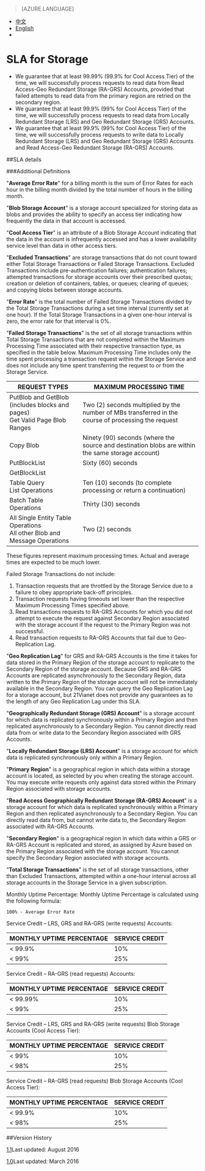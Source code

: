 <properties
	pageTitle=""
    description=""
    services=""
    documentationCenter=""
    authors=""
    manager=""
    editor=""
    tags=""/>

<tags ms.service="legal-en" ms.date="08/2016" wacn.date="08/2016" wacn.lang="en"/>

> [AZURE.LANGUAGE]
- [中文](/support/sla/storage/)
- [English](/support/sla/storage-en/)
- 
# SLA for Storage

- We guarantee that at least 99.99% (99.9% for Cool Access Tier) of the time, we will successfully process requests to read data from Read Access-Geo Redundant Storage (RA-GRS) Accounts, provided that failed attempts to read data from the primary region are retried on the secondary region.
- We guarantee that at least 99.9% (99% for Cool Access Tier) of the time, we will successfully process requests to read data from Locally Redundant Storage (LRS) and Geo Redundant Storage (GRS) Accounts.
- We guarantee that at least 99.9% (99% for Cool Access Tier) of the time, we will successfully process requests to write data to Locally Redundant Storage (LRS) and Geo Redundant Storage (GRS) Accounts and Read Access-Geo Redundant Storage (RA-GRS) Accounts.

##SLA details
 
###Additional Definitions

"**Average Error Rate**" for a billing month is the sum of Error Rates for each hour in the billing month divided by the total number of hours in the billing month.

"**Blob Storage Account**" is a storage account specialized for storing data as blobs and provides the ability to specify an access tier indicating how frequently the data in that account is accessed.

"**Cool Access Tier**" is an attribute of a Blob Storage Account indicating that the data in the account is infrequently accessed and has a lower availability service level than data in other access tiers.

"**Excluded Transactions**" are storage transactions that do not count toward either Total Storage Transactions or Failed Storage Transactions. Excluded Transactions include pre-authentication failures; authentication failures; attempted transactions for storage accounts over their prescribed quotas; creation or deletion of containers, tables, or queues; clearing of queues; and copying blobs between storage accounts.

"**Error Rate**" is the total number of Failed Storage Transactions divided by the Total Storage Transactions during a set time interval (currently set at one hour). If the Total Storage Transactions in a given one-hour interval is zero, the error rate for that interval is 0%.

"**Failed Storage Transactions**" is the set of all storage transactions within Total Storage Transactions that are not completed within the Maximum Processing Time associated with their respective transaction type, as specified in the table below. Maximum Processing Time includes only the time spent processing a transaction request within the Storage Service and does not include any time spent transferring the request to or from the Storage Service.

|REQUEST TYPES	| MAXIMUM PROCESSING TIME|  
|---|---|  
|PutBlob and GetBlob (includes blocks and pages) <br /> Get Valid Page Blob Ranges |	Two (2) seconds multiplied by the number of MBs transferred in the course of processing the request |  
|Copy Blob	| Ninety (90) seconds (where the source and destination blobs are within the same storage account)|  
|PutBlockList |	Sixty (60) seconds|  
|GetBlockList |  |  
|Table Query <br /> List Operations | Ten (10) seconds (to complete processing or return a continuation)|  
|Batch Table Operations	| Thirty (30) seconds |  
|All Single Entity Table Operations <br /> All other Blob and Message Operations | Two (2) seconds |  

These figures represent maximum processing times. Actual and average times are expected to be much lower.

Failed Storage Transactions do not include:

1. Transaction requests that are throttled by the Storage Service due to a failure to obey appropriate back-off principles.
2. Transaction requests having timeouts set lower than the respective Maximum Processing Times specified above.
3. Read transactions requests to RA-GRS Accounts for which you did not attempt to execute the request against Secondary Region associated with the storage account if the request to the Primary Region was not successful.
4. Read transaction requests to RA-GRS Accounts that fail due to Geo-Replication Lag.

"**Geo Replication Lag**" for GRS and RA-GRS Accounts is the time it takes for data stored in the Primary Region of the storage account to replicate to the Secondary Region of the storage account. Because GRS and RA-GRS Accounts are replicated asynchronously to the Secondary Region, data written to the Primary Region of the storage account will not be immediately available in the Secondary Region. You can query the Geo Replication Lag for a storage account, but 21Vianet does not provide any guarantees as to the length of any Geo Replication Lag under this SLA.

"**Geographically Redundant Storage (GRS) Account**" is a storage account for which data is replicated synchronously within a Primary Region and then replicated asynchronously to a Secondary Region. You cannot directly read data from or write data to the Secondary Region associated with GRS Accounts.

"**Locally Redundant Storage (LRS) Account**" is a storage account for which data is replicated synchronously only within a Primary Region.

"**Primary Region**" is a geographical region in which data within a storage account is located, as selected by you when creating the storage account. You may execute write requests only against data stored within the Primary Region associated with storage accounts.

"**Read Access Geographically Redundant Storage (RA-GRS) Account**" is a storage account for which data is replicated synchronously within a Primary Region and then replicated asynchronously to a Secondary Region. You can directly read data from, but cannot write data to, the Secondary Region associated with RA-GRS Accounts.

"**Secondary Region**" is a geographical region in which data within a GRS or RA-GRS Account is replicated and stored, as assigned by Azure based on the Primary Region associated with the storage account. You cannot specify the Secondary Region associated with storage accounts.

"**Total Storage Transactions**" is the set of all storage transactions, other than Excluded Transactions, attempted within a one-hour interval across all storage accounts in the Storage Service in a given subscription.

Monthly Uptime Percentage: Monthly Uptime Percentage is calculated using the following formula:

	100% - Average Error Rate

Service Credit – LRS, GRS and RA-GRS (write requests) Accounts:

MONTHLY UPTIME PERCENTAGE |	SERVICE CREDIT  
---|---  
< 99.9%	| 10%  
< 99% |	25%

Service Credit – RA-GRS (read requests) Accounts:

MONTHLY UPTIME PERCENTAGE |	SERVICE CREDIT  
---|---  
< 99.99% | 10%  
< 99% |	25%  

Service Credit – LRS, GRS and RA-GRS (write requests) Blob Storage Accounts (Cool Access Tier):

MONTHLY UPTIME PERCENTAGE |	SERVICE CREDIT  
---|---  
< 99% |	10%  
< 98% |	25%  

Service Credit – RA-GRS (read requests) Blob Storage Accounts (Cool Access Tier):

MONTHLY UPTIME PERCENTAGE |	SERVICE CREDIT  
---|---  
< 99.9% | 10%  
< 98% |	25%

##Version History

[1.1](/support/sla/storage-en/)Last updated: August 2016

[1.0](/support/sla/storage-en-v1/)Last updated: March 2016